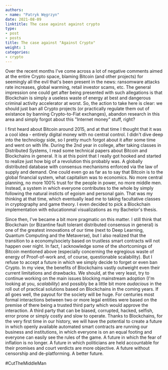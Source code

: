 ```yaml
---
authors:
- name: "Patryk Węgrzyn"
date: 2021-08-09
linktitle: The case against against crypto
type:
- post 
- posts
title: The case against "Against Crypto"
weight: 1
categories:
- crypto
---
```


Over the recent months I've come across a lot of negative comments aimed at the entire Crypto space, blaming Bitcoin (and other projects) for seemingly all the evil that's been present in the news: ransomware attacks rate increases, global warming, retail investor scams, etc. The general impression one could get after being presented with such allegations is that Blockchain is simply a useless waste of energy at best and dangerous criminal activity accelerator at worst. So, the action to take here is clear: we should just ban all Crypto projects (or practically regulate them out of existance by banning Crypto-to-Fiat exchanges), abandon research in this area and simply forgot about this "Internet money" stuff, right?

I first heard about Bitcoin around 2015, and at that time I thought that it was a cool idea - entirely digital money with no central control. I didn't dive deep into the technology side, so I pretty much forgot about it after some time and went on with life. During the 2nd year in college, after taking classes in Distributed Systems, I read some technical papers about Bitcoin and Blockchains in general. It is at this point that I really got hooked and started to realize just how big of a revolution this probably was. A globally distributed database with consensus mechanisms enforced via the law of supply and demand. One could even go as far as to say that Bitcoin is to the global financial system, what capitalism was to economics. No more central planning, no more 100% trust for the people in power, no more middle men. Instead, a system in which everyone contributes to the whole by simply following the natural insticts of egoism and personal gain. That was my thinking at that time, which eventually lead me to taking facultative classes in cryptography and game theory. I even decided to pick a Blockchain implementation with educationmal visualizations as my Bachelor's thesis.

Since then, I've became a bit more pragmatic on this matter. I still think that Blockchain (or Bizantine fault tolerant distributed consensus in general) is one of the greatest innovations of our time (next to Deep Learning, Quantum Computing and the Metaverse), but I also realized that the transition to a economy/society based on trustless smart contracts will not happen over night. In fact, I acknowledge some of the shortcomings of Bitcoin mentioned above (especially concerning the egregious waste of energy of Proof-of-work and, of course, questionable scalability). But I refuse to accept a future in which we simply decide to forget or even ban Crypto. In my view, the benefits of Blockchains vastly outweight even their current limitations and drawbacks. We should, at the very least, try to continue working on the main issues blocking mainstream adoption (I'm looking at you, *scalability*) and possibly be a little bit more *audacious* in the roll out of practical solutions based on Blockchains in the coming years. If all goes well, the payout for the society will be huge. For centuries most formal interactions between two or more legal entities were based on the premise of there being a trusted third party which would approve the interaction. A third party that can be biased, corrupted, hacked, selfish, error prone or simply costly and slow to operate. Thanks to Blockchains, for the very first time in our history, we will have the potential to create a future in which openly available automated smart contracts are running our business and institutions, in which everyone is on an equal footing and everyone can easily see the rules of the game. A future in which the fear of inflation is no longer. A future in which politicians are held accountable for their promises and court verdicts are more objective. A future without censorship and de-platforming. A better future.

#CutTheMiddleMan